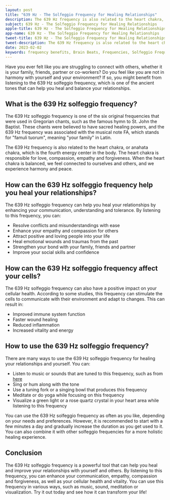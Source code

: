 ```yaml
---
layout: post
title: "639 Hz - The Solfeggio Frequency for Healing Relationships"
description: The 639 Hz frequency is also related to the heart chakra, or anahata chakra, which is the fourth energy center in the body. The heart chakra is responsible for love, compassion, empathy and forgiveness. When the heart chakra is balanced, we feel connected to ourselves and others, and we experience harmony and peace.
subject: 639 Hz - The Solfeggio Frequency for Healing Relationships
apple-title: 639 Hz - The Solfeggio Frequency for Healing Relationships
app-name: 639 Hz - The Solfeggio Frequency for Healing Relationships
tweet-title: 639 Hz - The Solfeggio Frequency for Healing Relationships
tweet-description: The 639 Hz frequency is also related to the heart chakra, or anahata chakra, which is the fourth energy center in the body. The heart chakra is responsible for love, compassion, empathy and forgiveness. When the heart chakra is balanced, we feel connected to ourselves and others, and we experience harmony and peace.
date: 2023-02-02
keywords: frequency benefits, Brain Beats, Frequencies, Solfeggio Frequency, heart Chakra, 639 Hz, brainwave entrainment, sound therapy, 639 Hz frequency benefits
---
```



Have you ever felt like you are struggling to connect with others, whether it is your family, friends, partner or co-workers? Do you feel like you are not in harmony with yourself and your environment? If so, you might benefit from listening to the 639 Hz solfeggio frequency, which is one of the ancient tones that can help you heal and balance your relationships.

## What is the 639 Hz solfeggio frequency?

The 639 Hz solfeggio frequency is one of the six original frequencies that were used in Gregorian chants, such as the famous hymn to St. John the Baptist. These chants were believed to have sacred healing powers, and the 639 Hz frequency was associated with the musical note FA, which stands for "famuli tuorum", meaning "your family" in Latin.

The 639 Hz frequency is also related to the heart chakra, or anahata chakra, which is the fourth energy center in the body. The heart chakra is responsible for love, compassion, empathy and forgiveness. When the heart chakra is balanced, we feel connected to ourselves and others, and we experience harmony and peace.

## How can the 639 Hz solfeggio frequency help you heal your relationships?

The 639 Hz solfeggio frequency can help you heal your relationships by enhancing your communication, understanding and tolerance. By listening to this frequency, you can:

- Resolve conflicts and misunderstandings with ease
- Enhance your empathy and compassion for others
- Attract positive and loving people into your life
- Heal emotional wounds and traumas from the past
- Strengthen your bond with your family, friends and partner
- Improve your social skills and confidence

## How can the 639 Hz solfeggio frequency affect your cells?

The 639 Hz solfeggio frequency can also have a positive impact on your cellular health. According to some studies, this frequency can stimulate the cells to communicate with their environment and adapt to changes. This can result in:

- Improved immune system function
- Faster wound healing
- Reduced inflammation
- Increased vitality and energy

## How to use the 639 Hz solfeggio frequency?

There are many ways to use the 639 Hz solfeggio frequency for healing your relationships and yourself. You can:

- Listen to music or sounds that are tuned to this frequency, such as from [here](https://brain-beats.in/solfeggio-frequency.html)
- Sing or hum along with the tone
- Use a tuning fork or a singing bowl that produces this frequency
- Meditate or do yoga while focusing on this frequency
- Visualize a green light or a rose quartz crystal in your heart area while listening to this frequency

You can use the 639 Hz solfeggio frequency as often as you like, depending on your needs and preferences. However, it is recommended to start with a few minutes a day and gradually increase the duration as you get used to it. You can also combine it with other solfeggio frequencies for a more holistic healing experience.

## Conclusion

The 639 Hz solfeggio frequency is a powerful tool that can help you heal and improve your relationships with yourself and others. By listening to this frequency, you can enhance your communication, empathy, compassion and forgiveness, as well as your cellular health and vitality. You can use this frequency in various ways, such as music, sound, meditation or visualization. Try it out today and see how it can transform your life!
